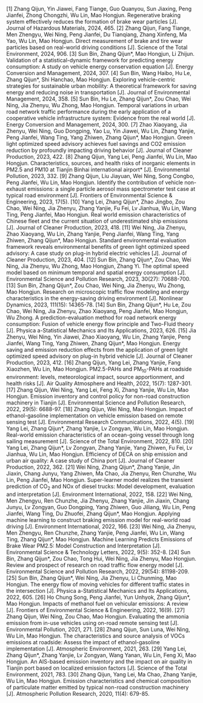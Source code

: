 

[1]	Zhang Qijun, Yin Jiawei, Fang Tiange, Guo Quanyou, Sun Jiaxing, Peng Jianfei, Zhong Chongzhi, Wu Lin, Mao Hongjun. Regenerative braking system effectively reduces the formation of brake wear particles [J]. Journal of Hazardous Materials, 2024, 465.
[2]	Zhang Qijun, Fang Tiange, Men Zhengyu, Wei Ning, Peng Jianfei, Du Tianqiang, Zhang Xinfeng, Ma Yao, Wu Lin, Mao Hongjun. Direct measurement of brake and tire wear particles based on real-world driving conditions [J]. Science of the Total Environment, 2024, 906.
[3]	Sun Bin, Zhang Qijun*, Mao Hongjun, Li Zhijun. Validation of a statistical-dynamic framework for predicting energy consumption: A study on vehicle energy conservation equation [J]. Energy Conversion and Management, 2024, 307.
[4]	Sun Bin, Wang Haibo, Hu Le, Zhang Qijun*, Shi Hanchao, Mao Hongjun. Exploring vehicle-centric strategies for sustainable urban mobility: A theoretical framework for saving energy and reducing noise in transportation [J]. Journal of Environmental Management, 2024, 358.
[5]	Sun Bin, Hu Le, Zhang Qijun*, Zou Chao, Wei Ning, Jia Zhenyu, Wu Zhong, Mao Hongjun. Temporal variations in urban road network traffic performance during the early application of a cooperative vehicle infrastructure system: Evidence from the real world [J]. Energy Conversion and Management, 2024, 300.
[7]	Zhao Xiaoyang, Jia Zhenyu, Wei Ning, Guo Dongping, Yao Lu, Yin Jiawei, Wu Lin, Zhang Yanjie, Peng Jianfei, Wang Ting, Yang Zhiwen, Zhang Qijun*, Mao Hongjun. Green light optimized speed advisory achieves fuel savings and CO2 emission reduction by profoundly impacting driving behavior [J]. Journal of Cleaner Production, 2023, 422.
[8]	Zhang Qijun, Yang Lei, Peng Jianfei, Wu Lin, Mao Hongjun. Characteristics, sources, and health risks of inorganic elements in PM2.5 and PM10 at Tianjin Binhai international airport* [J]. Environmental Pollution, 2023, 332.
[9]	Zhang Qijun, Liu Jiayuan, Wei Ning, Song Congbo, Peng Jianfei, Wu Lin, Mao Hongjun. Identify the contribution of vehicle non-exhaust emissions: a single particle aerosol mass spectrometer test case at typical road environment [J]. Frontiers of Environmental Science & Engineering, 2023, 17(5).
[10]	Yang Lei, Zhang Qijun*, Zhao Jingbo, Zou Chao, Wei Ning, Jia Zhenyu, Zhang Yanjie, Fu Fei, Lv Jianhua, Wu Lin, Wang Ting, Peng Jianfei, Mao Hongjun. Real world emission characteristics of Chinese fleet and the current situation of underestimated ship emissions [J]. Journal of Cleaner Production, 2023, 418.
[11]	Wei Ning, Jia Zhenyu, Zhao Xiaoyang, Wu Lin, Zhang Yanjie, Peng Jianfei, Wang Ting, Yang Zhiwen, Zhang Qijun*, Mao Hongjun. Standard environmental evaluation framework reveals environmental benefits of green light optimized speed advisory: A case study on plug-in hybrid electric vehicles [J]. Journal of Cleaner Production, 2023, 404.
[12]	Sun Bin, Zhang Qijun*, Zou Chao, Wei Ning, Jia Zhenyu, Wu Zhong, Mao Hongjun, Zhang Yi. The optimal speed model based on minimum temporal and spatial energy consumption [J]. Environmental Science and Pollution Research, 2023, 30(27): 70688-700.
[13]	Sun Bin, Zhang Qijun*, Zou Chao, Wei Ning, Jia Zhenyu, Wu Zhong, Mao Hongjun. Research on microscopic traffic flow modeling and energy characteristics in the energy-saving driving environment [J]. Nonlinear Dynamics, 2023, 111(15): 14365-78.
[14]	Sun Bin, Zhang Qijun*, Hu Le, Zou Chao, Wei Ning, Jia Zhenyu, Zhao Xiaoyang, Peng Jianfei, Mao Hongjun, Wu Zhong. A prediction-evaluation method for road network energy consumption: Fusion of vehicle energy flow principle and Two-Fluid theory [J]. Physica a-Statistical Mechanics and Its Applications, 2023, 626.
[15]	Jia Zhenyu, Wei Ning, Yin Jiawei, Zhao Xiaoyang, Wu Lin, Zhang Yanjie, Peng Jianfei, Wang Ting, Yang Zhiwen, Zhang Qijun*, Mao Hongjun. Energy saving and emission reduction effects from the application of green light optimized speed advisory on plug-in hybrid vehicle [J]. Journal of Cleaner Production, 2023, 412.
[16]	Zhang Qijun, Yang Lei, Zhang Yanjie, Fang Xiaozhen, Wu Lin, Mao Hongjun. PM2.5-PAHs and PM<sub>10</sub>-PAHs at roadside environment: levels, meteorological impact, source apportionment, and health risks [J]. Air Quality Atmosphere and Health, 2022, 15(7): 1287-301.
[17]	Zhang Qijun, Wei Ning, Yang Lei, Feng Xi, Zhang Yanjie, Wu Lin, Mao Hongjun. Emission inventory and control policy for non-road construction machinery in Tianjin [J]. Environmental Science and Pollution Research, 2022, 29(5): 6688-97.
[18]	Zhang Qijun, Wei Ning, Mao Hongjun. Impact of ethanol-gasoline implementation on vehicle emission based on remote sensing test [J]. Environmental Research Communications, 2022, 4(5).
[19]	Yang Lei, Zhang Qijun*, Zhang Yanjie, Lv Zongyan, Wu Lin, Mao Hongjun. Real-world emission characteristics of an ocean-going vessel through long sailing measurement [J]. Science of the Total Environment, 2022, 810.
[20]	Yang Lei, Zhang Qijun*, Lv Zongyan, Zhang Yanjie, Yang Zhiwen, Fu Fei, Lv Jianhua, Wu Lin, Mao Hongjun. Efficiency of DECA on ship emission and urban air quality: A case study of China port [J]. Journal of Cleaner Production, 2022, 362.
[21]	Wei Ning, Zhang Qijun*, Zhang Yanjie, Jin Jiaxin, Chang Junyu, Yang Zhiwen, Ma Chao, Jia Zhenyu, Ren Chunzhe, Wu Lin, Peng Jianfei, Mao Hongjun. Super-learner model realizes the transient prediction of CO<sub>2</sub> and NOx of diesel trucks: Model development, evaluation and interpretation [J]. Environment International, 2022, 158.
[22]	Wei Ning, Men Zhengyu, Ren Chunzhe, Jia Zhenyu, Zhang Yanjie, Jin Jiaxin, Chang Junyu, Lv Zongyan, Guo Dongping, Yang Zhiwen, Guo Jiliang, Wu Lin, Peng Jianfei, Wang Ting, Du Zhuofei, Zhang Qijun*, Mao Hongjun. Applying machine learning to construct braking emission model for real-world road driving [J]. Environment International, 2022, 166.
[23]	Wei Ning, Jia Zhenyu, Men Zhengyu, Ren Chunzhe, Zhang Yanjie, Peng Jianfei, Wu Lin, Wang Ting, Zhang Qijun*, Mao Hongjun. Machine Learning Predicts Emissions of Brake Wear PM2.5: Model Construction and Interpretation [J]. Environmental Science & Technology Letters, 2022, 9(5): 352-8.
[24]	Sun Bin, Zhang Qijun*, Zou Chao, Tong Hui, Wei Ning, Jia Zhenyu, Mao Hongjun. Review and prospect of research on road traffic flow energy model [J]. Environmental Science and Pollution Research, 2022, 29(54): 81198-209.
[25]	Sun Bin, Zhang Qijun*, Wei Ning, Jia Zhenyu, Li Chunming, Mao Hongjun. The energy flow of moving vehicles for different traffic states in the intersection [J]. Physica a-Statistical Mechanics and Its Applications, 2022, 605.
[26]	Ho Chung Song, Peng Jianfei, Yun Unhyok, Zhang Qijun*, Mao Hongjun. Impacts of methanol fuel on vehicular emissions: A review [J]. Frontiers of Environmental Science & Engineering, 2022, 16(9).
[27]	Zhang Qijun, Wei Ning, Zou Chao, Mao Hongjun. Evaluating the ammonia emission from in-use vehicles using on-road remote sensing test [J]. Environmental Pollution, 2021, 271.
[28]	Zhang Qijun, Sun Luna, Wei Ning, Wu Lin, Mao Hongjun. The characteristics and source analysis of VOCs emissions at roadside: Assess the impact of ethanol-gasoline implementation [J]. Atmospheric Environment, 2021, 263.
[29]	Yang Lei, Zhang Qijun*, Zhang Yanjie, Lv Zongyan, Wang Yanan, Wu Lin, Feng Xi, Mao Hongjun. An AIS-based emission inventory and the impact on air quality in Tianjin port based on localized emission factors [J]. Science of the Total Environment, 2021, 783.
[30]	Zhang Qijun, Yang Lei, Ma Chao, Zhang Yanjie, Wu Lin, Mao Hongjun. Emission characteristics and chemical composition of particulate matter emitted by typical non-road construction machinery [J]. Atmospheric Pollution Research, 2020, 11(4): 679-85.

